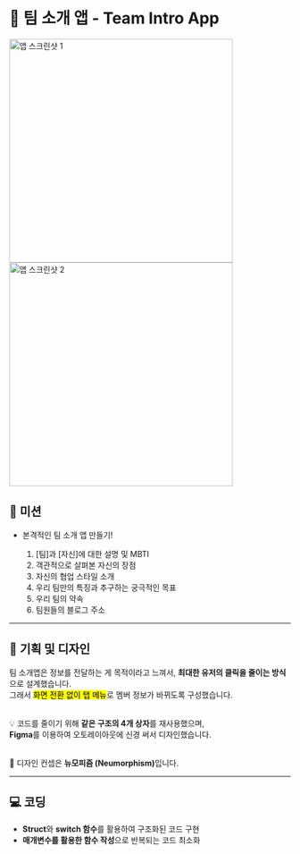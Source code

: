 <h1>🎯 팀 소개 앱 - Team Intro App</h1>

<div align="left">
  <img src="https://github.com/user-attachments/assets/2ffd60b4-f63e-44c2-b12e-56b5cd88a5fe" alt="앱 스크린샷 1" width="400" style="margin-right: 10px;" />
  <img src="https://github.com/user-attachments/assets/54dffb72-6a40-45ed-b100-69d61e46686d" alt="앱 스크린샷 2" width="400"" />
</div>

<h2>📌 미션</h2>
<ul>
  <li>본격적인 팀 소개 앱 만들기!</li>
  <ol>
    <li>[팀]과 [자신]에 대한 설명 및 MBTI</li>
    <li>객관적으로 살펴본 자신의 장점</li>
    <li>자신의 협업 스타일 소개</li>
    <li>우리 팀만의 특징과 추구하는 궁극적인 목표</li>
    <li>우리 팀의 약속</li>
    <li>팀원들의 블로그 주소</li>
  </ol>
</ul>

<hr>

<h2>🧠 기획 및 디자인</h2>
<p>
  팀 소개앱은 정보를 전달하는 게 목적이라고 느껴서, <strong>최대한 유저의 클릭을 줄이는 방식</strong>으로 설계했습니다.<br>
  그래서 <mark>화면 전환 없이 탭 메뉴</mark>로 멤버 정보가 바뀌도록 구성했습니다.<br><br>

  💡 코드를 줄이기 위해 <strong>같은 구조의 4개 상자</strong>를 재사용했으며,<br>
  <strong>Figma</strong>를 이용하여 오토레이아웃에 신경 써서 디자인했습니다.<br><br>

  🎨 디자인 컨셉은 <strong>뉴모피즘 (Neumorphism)</strong>입니다.
</p>

<hr>

<h2>💻 코딩</h2>
<ul>
  <li><strong>Struct</strong>와 <strong>switch 함수</strong>를 활용하여 구조화된 코드 구현</li>
  <li><strong>매개변수를 활용한 함수 작성</strong>으로 반복되는 코드 최소화</li>
</ul>
